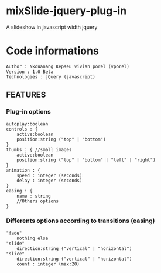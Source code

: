 # mixSlide-jquery-plug-in
 A slideshow in javascript width jquery 

# Code informations
 	Author : Nkouanang Kepseu vivian porel (vporel)
 	Version : 1.0 Beta
 	Technologies : jQuery (javascript)

## FEATURES
### Plug-in options
 	autoplay:boolean
	controls : {
		active:boolean
		position:string ("top" | "bottom")
	}
	thumbs : { //small images
		active:boolean
		position:string ("top" | "bottom" | "left" | "right")
	}
	animation : {
		speed : integer (seconds)
		delay : integer (seconds) 
	}
	easing : {
		name : string
		//Others options
	}

### Differents options according to transitions (easing)
	"fade"
		nothing else
	"slide"
		direction:string ("vertical" | "horizontal")
	"slice"
		direction:string ("vertical" | "horizontal")
		count : integer (max:20)



 
